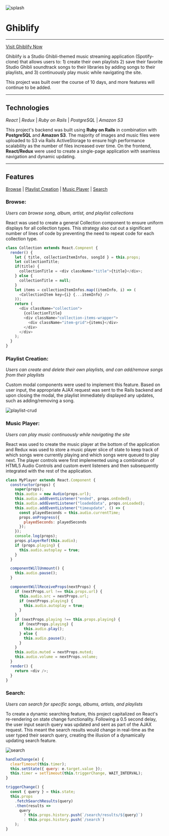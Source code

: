 ![splash](https://media.giphy.com/media/3GnijLfmcNQYql9qP8/source.gif)

# Ghiblify

---

[Visit Ghiblify Now](https://ghiblify.herokuapp.com)

Ghiblify is a Studio Ghibli-themed music streaming application (Spotify-clone) that allows users to: 1) create their own playlists 2) save their favorite Studio Ghibli soundtrack songs to their libraries by adding songs to their playlists, and 3) continuously play music while navigating the site.

This project was built over the course of 10 days, and more features will continue to be added.

---

## Technologies
*React* | *Redux* | *Ruby on Rails* | *PostgreSQL* | *Amazon S3* 

This project's backend was built using **Ruby on Rails** in combination with **PostgreSQL** and **Amazon S3**. The majority of images and music files were uploaded to S3 via Rails ActiveStorage to ensure high performance scalability as the number of files increased over time. On the frontend, **React/Redux** were used to create a single-page application with seamless navigation and dynamic updating.

---

## Features
[Browse](#browse) | [Playlist Creation](#playlist-creation) | [Music Player](#music-player) | [Search](#search)

### Browse: 
*Users can browse song, album, artist, and playlist collections*

React was used to create a general Collection component to ensure uniform displays for all collection types. This strategy also cut out a significant number of lines of code by preventing the need to repeat code for each collection type. 

```javascript
class Collection extends React.Compnent {
  render() {
    let { title, collectionItemInfos, songId } = this.props;
    let collectionTitle;
    if(title) {
      collectionTitle = <div className="title">{title}</div>;
    } else {
      collectionTitle = null;
    }
    let items = collectionItemInfos.map((itemInfo, i) => (
      <CollectionItem key={i} {...itemInfo} />
    ));
    return (
      <div className="collection">
        {collectionTitle}
        <div className="collection-items-wrapper">
          <div className="item-grid">{items}</div>
        </div>
      </div>
    );
  }
}
```

### Playlist Creation: 
*Users can create and delete their own playlists, and can add/remove songs from their playlists*

Custom modal components were used to implement this feature. Based on user input, the appropriate AJAX request was sent to the Rails backend and upon closing the modal, the playlist immediately displayed any updates, such as adding/removing a song. 

![playlist-crud](https://s2.gifyu.com/images/ghiblifyplaylist.gif)

### Music Player: 
*Users can play music continuously while navigating the site*

React was used to create the music player at the bottom of the application and Redux was used to store a music player slice of state to keep track of which songs were currently playing and which songs were queued to play next. The player controls were first implemented using a combination of HTML5 Audio Controls and custom event listeners and then subsequently integrated with the rest of the application.

```javascript
class MyPlayer extends React.Component {
  constructor(props) {
    super(props);
    this.audio = new Audio(props.url);
    this.audio.addEventListener("ended", props.onEnded);
    this.audio.addEventListener("loadeddata", props.onLoaded);
    this.audio.addEventListener("timeupdate", () => {
      const playedSeconds = this.audio.currentTime;
      props.onProgress({
        playedSeconds: playedSeconds
      });
    });
    console.log(props);
    props.playerRef(this.audio);
    if (props.playing) {
      this.audio.autoplay = true;
    }
  }

  componentWillUnmount() {
    this.audio.pause();
  }

  componentWillReceiveProps(nextProps) {
    if (nextProps.url !== this.props.url) {
      this.audio.src = nextProps.url;
      if (nextProps.playing) {
        this.audio.autoplay = true;
      }
    }
    if (nextProps.playing !== this.props.playing) {
      if (nextProps.playing) {
        this.audio.play();
      } else {
        this.audio.pause();
      }
    }
    this.audio.muted = nextProps.muted;
    this.audio.volume = nextProps.volume;
  }
  render() {
    return <div />;
  }
}
```

### Search:
*Users can search for specific songs, albums, artists, and playlists*

To create a dynamic searching feature, this project capitalized on React's re-rendering on state change functionality. Following a 0.5 second delay, the user input search query was updated and sent as part of the AJAX request. This meant the search results would change in real-time as the user typed their search query, creating the illusion of a dynamically updating search feature.

![search](https://media.giphy.com/media/37q3YXy7fq8nvapbMS/source.gif)

```javascript
handleChange(e) {
  clearTimeout(this.timer);
  this.setState({ query: e.target.value });
  this.timer = setTimeout(this.triggerChange, WAIT_INTERVAL);
}

triggerChange() {
  const { query } = this.state;
  this.props
    .fetchSearchResults(query)
    .then(results =>
      query
        ? this.props.history.push(`/search/results/${query}`)
        : this.props.history.push(`/search`)
    );
}
```
